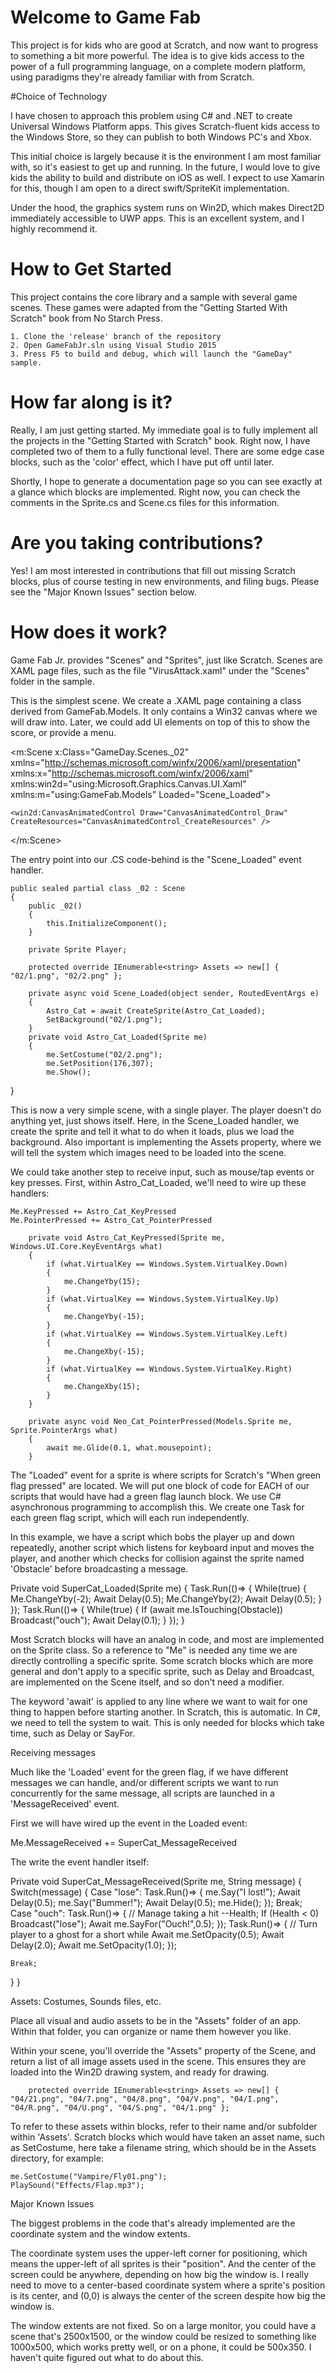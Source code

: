 # Welcome to Game Fab
This project is for kids who are good at Scratch, and now want to progress to something a bit more powerful. The idea is to give kids access to the power of a full programming language, on a complete modern platform, using paradigms they're already familiar with from Scratch.

#Choice of Technology

I have chosen to approach this problem using C# and .NET to create Universal Windows Platform apps. This gives Scratch-fluent kids access to the Windows Store, so they can publish to both Windows PC's and Xbox.

This initial choice is largely because it is the environment I am most familiar with, so it's easiest to get up and running. In the future, I would love to give kids the ability to build and distribute on iOS as well. I expect to use Xamarin for this, though I am open to a direct swift/SpriteKit implementation.

Under the hood, the graphics system runs on Win2D, which makes Direct2D immediately accessible to UWP apps. This is an excellent system, and I highly recommend it.

# How to Get Started

This project contains the core library and a sample with several game scenes. These games were adapted from the "Getting Started With Scratch" book from No Starch Press.

	1. Clone the 'release' branch of the repository
	2. Open GameFabJr.sln using Visual Studio 2015
	3. Press F5 to build and debug, which will launch the "GameDay" sample.

# How far along is it?

Really, I am just getting started. My immediate goal is to fully implement all the projects in the "Getting Started with Scratch" book. Right now, I have completed two of them to a fully functional level. There are some edge case blocks, such as the 'color' effect, which I have put off until later.

Shortly, I hope to generate a documentation page so you can see exactly at a glance which blocks are implemented. Right now, you can check the comments in the Sprite.cs and Scene.cs files for this information.

# Are you taking contributions?

Yes! I am most interested in contributions that fill out missing Scratch blocks, plus of course testing in new environments, and filing bugs. Please see the "Major Known Issues" section below.

# How does it work?

Game Fab Jr. provides "Scenes" and "Sprites", just like Scratch. Scenes are XAML page files, such as the file "VirusAttack.xaml" under the "Scenes" folder in the sample. 

This is the simplest scene. We create a .XAML page containing a class derived from GameFab.Models. It only contains a Win32 canvas where we will draw into. Later, we could add UI elements on top of this to show the score, or provide a menu.

 <m:Scene
    x:Class="GameDay.Scenes._02"
    xmlns="http://schemas.microsoft.com/winfx/2006/xaml/presentation"
    xmlns:x="http://schemas.microsoft.com/winfx/2006/xaml"
    xmlns:win2d="using:Microsoft.Graphics.Canvas.UI.Xaml"
    xmlns:m="using:GameFab.Models" 
    Loaded="Scene_Loaded">

    <win2d:CanvasAnimatedControl Draw="CanvasAnimatedControl_Draw" CreateResources="CanvasAnimatedControl_CreateResources" />
 </m:Scene>

The entry point into our .CS code-behind is the "Scene_Loaded" event handler.

    public sealed partial class _02 : Scene
    {
        public _02()
        {
            this.InitializeComponent();
        }

        private Sprite Player;

        protected override IEnumerable<string> Assets => new[] { "02/1.png", "02/2.png" };

        private async void Scene_Loaded(object sender, RoutedEventArgs e)
        {
            Astro_Cat = await CreateSprite(Astro_Cat_Loaded);
            SetBackground("02/1.png");
        }
        private void Astro_Cat_Loaded(Sprite me)
        {
            me.SetCostume("02/2.png");
            me.SetPosition(176,307);
            me.Show();
}

This is now a very simple scene, with a single player. The player doesn't do anything yet, just shows itself. Here, in the Scene_Loaded handler, we create the sprite and tell it what to do when it loads, plus we load the background. Also important is implementing the Assets property, where we will tell the system which images need to be loaded into the scene.

We could take another step to receive input, such as mouse/tap events or key presses. First, within Astro_Cat_Loaded, we'll need to wire up these handlers:

	Me.KeyPressed += Astro_Cat_KeyPressed
	Me.PointerPressed += Astro_Cat_PointerPressed

        private void Astro_Cat_KeyPressed(Sprite me, Windows.UI.Core.KeyEventArgs what)
        {
            if (what.VirtualKey == Windows.System.VirtualKey.Down)
            {
                me.ChangeYby(15);
            }
            if (what.VirtualKey == Windows.System.VirtualKey.Up)
            {
                me.ChangeYby(-15);
            }
            if (what.VirtualKey == Windows.System.VirtualKey.Left)
            {
                me.ChangeXby(-15);
            }
            if (what.VirtualKey == Windows.System.VirtualKey.Right)
            {
                me.ChangeXby(15);
            }
        }

        private async void Neo_Cat_PointerPressed(Models.Sprite me, Sprite.PointerArgs what)
        {
            await me.Glide(0.1, what.mousepoint);
        }

The "Loaded" event for a sprite is where scripts for Scratch's "When green flag pressed" are located. We will put one block of code for EACH of our scripts that would have had a green flag launch block. We use C# asynchronous programming to accomplish this. We create one Task for each green flag script, which will each run independently.

In this example, we have a script which bobs the player up and down repeatedly, another script which listens for keyboard input and moves the player, and another which checks for collision against the sprite named 'Obstacle' before broadcasting a message.

 Private void SuperCat_Loaded(Sprite me)
 {
	Task.Run(()=>
	{
		While(true)
		{
			Me.ChangeYby(-2);
			Await Delay(0.5);
			Me.ChangeYby(2);
			Await Delay(0.5);
		}
	});
	Task.Run(()=>
	{
		While(true)
		{
			If (await me.IsTouching(Obstacle))
				Broadcast("ouch");
			Await Delay(0.1);
		}
	});
}

Most Scratch blocks will have an analog in code, and most are implemented on the Sprite class. So a reference to "Me" is needed any time we are directly controlling a specific sprite.  Some scratch blocks which are more general and don't apply to a specific sprite, such as Delay and Broadcast, are implemented on the Scene itself, and so don't need a modifier.

The keyword 'await' is applied to any line where we want to wait for one thing to happen before starting another. In Scratch, this is automatic. In C#, we need to tell the system to wait. This is only needed for blocks which take time, such as Delay or SayFor.

Receiving messages

Much like the 'Loaded' event for the green flag, if we have different messages we can handle, and/or different scripts we want to run concurrently for the same message, all scripts are launched in a 'MessageReceived' event.

First we will have wired up the event in the Loaded event:

Me.MessageReceived += SuperCat_MessageReceived

The write the event handler itself:

Private void SuperCat_MessageReceived(Sprite me, String message)
{
Switch(message)
{
Case "lose":
	Task.Run()=>
	{
		me.Say("I lost!");
		Await Delay(0.5);
		me.Say("Bummer!");
		Await Delay(0.5);
		me.Hide();
	});
	Break;
Case "ouch":
	Task.Run()=>
	{
		// Manage taking a hit
		--Health;
		If (Health < 0)
			Broadcast("lose");
		Await me.SayFor("Ouch!",0.5);
	});
	Task.Run()=>
	{
		// Turn player to a ghost for a short while
		Await me.SetOpacity(0.5);
		Await Delay(2.0);
		Await me.SetOpacity(1.0);
	});
	
	Break;
}
}

Assets: Costumes, Sounds files, etc.

Place all visual and audio assets to be in the "Assets" folder of an app. Within that folder, you can organize or name them however you like. 

Within your scene, you'll override the "Assets" property of the Scene, and return a list of all image assets used in the scene. This ensures they are loaded into the Win2D drawing system, and ready for drawing.

        protected override IEnumerable<string> Assets => new[] { "04/21.png", "04/7.png", "04/8.png", "04/V.png", "04/I.png", "04/R.png", "04/U.png", "04/S.png", "04/1.png" };

To refer to these assets within blocks, refer to their name and/or subfolder within 'Assets'. Scratch blocks which would have taken an asset name, such as SetCostume, here take a filename string, which should be in the Assets directory, for example:

	me.SetCostume("Vampire/Fly01.png");
	PlaySound("Effects/Flap.mp3");

Major Known Issues

The biggest problems in the code that's already implemented are the coordinate system and the window extents.

The coordinate system uses the upper-left corner for positioning, which means the upper-left of all sprites is their "position". And the center of the screen could be anywhere, depending on how big the window is. I really need to move to a center-based coordinate system where a sprite's position is its center, and (0,0) is always the center of the screen despite how big the window is.

The window extents are not fixed. So on a large monitor, you could have a scene that's 2500x1500, or the window could be resized to something like 1000x500, which works pretty well, or on a phone, it could be 500x350. I haven't quite figured out what to do about this.
